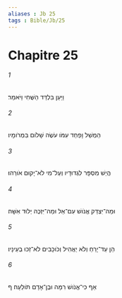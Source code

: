 ```yaml
---
aliases : Jb 25
tags : Bible/Jb/25
---
```


# Chapitre 25

###### 1
וַיַּעַן בִּלְדַּד הַשֻּׁחִי וַיֹּאמַר׃
###### 2
הַמְשֵׁל וָפַחַד עִמֹּו עֹשֶׂה שָׁלֹום בִּמְרֹומָיו׃
###### 3
הֲיֵשׁ מִסְפָּר לִגְדוּדָיו וְעַל־מִי לֹא־יָקוּם אֹורֵהוּ׃
###### 4
וּמַה־יִּצְדַּק אֱנֹושׁ עִם־אֵל וּמַה־יִּזְכֶּה יְלוּד אִשָּׁה׃
###### 5
הֵן עַד־יָרֵחַ וְלֹא יַאֲהִיל וְכֹוכָבִים לֹא־זַכּוּ בְעֵינָיו׃
###### 6
אַף כִּי־אֱנֹושׁ רִמָּה וּבֶן־אָדָם תֹּולֵעָה׃ ף
